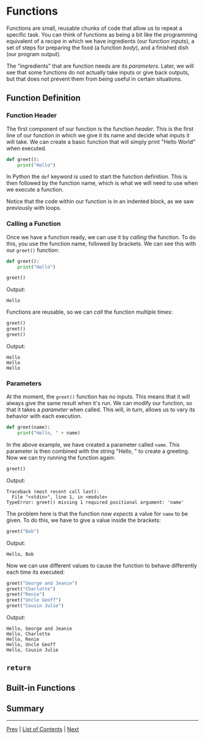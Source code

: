 # Functions

Functions are small, reusable chunks of code that allow us to repeat a specific task. You can think of functions as being a bit like the programming equivalent of a recipe in which we have ingredients (our function inputs), a set of steps for preparing the food (a function _body_), and a finished dish (our program output).

The "ingredients" that are function needs are its _parameters_. Later, we will see that some functions do not actually take inputs or give back outputs, but that does not prevent them from being useful in certain situations.

## Function Definition
### Function Header

The first component of our function is the function _header_. This is the first line of our function in which we give it its name and decide what inputs it will take. We can create a basic function that will simply print "Hello World" when executed.

```python
def greet():
    print("Hello")
```

In Python the `def` keyword is used to start the function definition. This is then followed by the function name, which is what we will need to use when we execute a function.

Notice that the code within our function is in an indented block, as we saw previously with loops.

### Calling a Function

Once we have a function ready, we can use it by _calling_ the function. To do this, you use the function name, followed by brackets. We can see this with our `greet()` function:

```python
def greet():
    print("Hello")

greet()
```
Output:
```
Hello
```

Functions are reusable, so we can _call_ the function multiple times:

```python
greet()
greet()
greet()
```
Output:
```
Hello
Hello
Hello
```

### Parameters

At the moment, the `greet()` function has no inputs. This means that it will always give the same result when it's run. We can modify our function, so that it takes a _parameter_ when called. This will, in turn, allows us to vary its behavior with each execution.

```python
def greet(name):
    print("Hello, " + name)
```

In the above example, we have created a parameter called `name`. This parameter is then combined with the string "Hello, " to create a greeting. Now we can try running the function again:

```python
greet()
```

Output:
```
Traceback (most recent call last):
  File "<stdin>", line 1, in <module>
TypeError: greet() missing 1 required positional argument: 'name'
```

The problem here is that the function now _expects_ a value for `name` to be given. To do this, we have to give a value inside the brackets:

```python
greet("Bob")
```

Output:
```
Hello, Bob
```

Now we can use different values to cause the function to behave differently each time its executed:

```python
greet("George and Jeanie")
greet("Charlotte")
greet("Renie")
greet("Uncle Geoff")
greet("Cousin Julie")
```

Output:
```
Hello, George and Jeanie
Hello, Charlotte
Hello, Renie
Hello, Uncle Geoff
Hello, Cousin Julie
```

## `return`
## Built-in Functions
## Summary
---
[Prev](control-flow.md) | [List of Contents](README.md) | [Next](libraries.md)